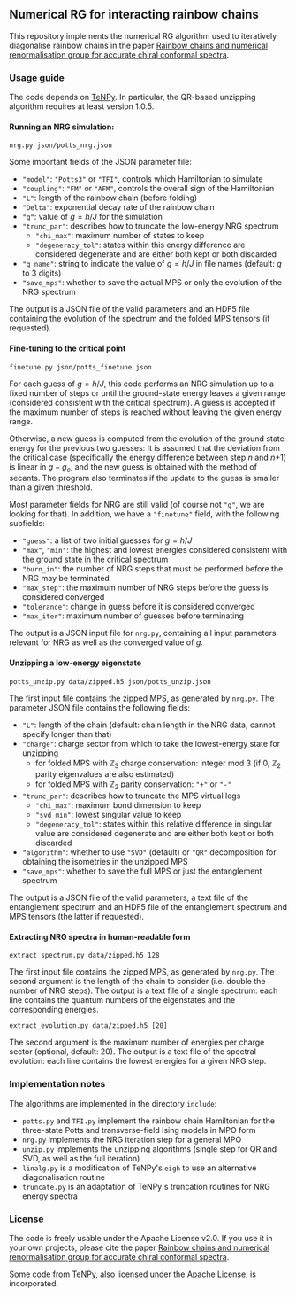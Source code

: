 ## Numerical RG for interacting rainbow chains

This repository implements the numerical RG algorithm used to iteratively diagonalise rainbow chains in the paper [Rainbow chains and numerical renormalisation group for accurate chiral conformal spectra](https://arxiv.org/abs/2412.09685).

### Usage guide

The code depends on [TeNPy](https://tenpy.readthedocs.io/). In particular, the QR-based unzipping algorithm requires at least version 1.0.5.

#### Running an NRG simulation:

```
nrg.py json/potts_nrg.json
```

Some important fields of the JSON parameter file:

* `"model"`: `"Potts3"` or `"TFI"`, controls which Hamiltonian to simulate
* `"coupling"`: `"FM"` or `"AFM"`, controls the overall sign of the Hamiltonian
* `"L"`: length of the rainbow chain (before folding)
* `"Delta"`: exponential decay rate of the rainbow chain
* `"g"`: value of $g = h/J$ for the simulation
* `"trunc_par"`: describes how to truncate the low-energy NRG spectrum
    * `"chi_max"`: maximum number of states to keep
    * `"degeneracy_tol"`: states within this energy difference are considered degenerate and are either both kept or both discarded
* `"g_name"`: string to indicate the value of $g=h/J$ in file names (default: $g$ to 3 digits)
* `"save_mps"`: whether to save the actual MPS or only the evolution of the NRG spectrum

The output is a JSON file of the valid parameters and an HDF5 file containing the evolution of the spectrum and the folded MPS tensors (if requested).

#### Fine-tuning to the critical point

```
finetune.py json/potts_finetune.json
```

For each guess of $g=h/J$, this code performs an NRG simulation up to a fixed number of steps or until the ground-state energy leaves a given range (considered consistent with the critical spectrum). A guess is accepted if the maximum number of steps is reached without leaving the given energy range.

Otherwise, a new guess is computed from the evolution of the ground state energy for the previous two guesses: It is assumed that the deviation from the critical case (specifically the energy difference between step *n* and *n*+1) is linear in $g-g_c$, and the new guess is obtained with the method of secants. The program also terminates if the update to the guess is smaller than a given threshold.

Most parameter fields for NRG are still valid (of course not `"g"`, we are looking for that). In addition, we have a `"finetune"` field, with the following subfields:

* `"guess"`: a list of two initial guesses for $g=h/J$
* `"max"`, `"min"`: the highest and lowest energies considered consistent with the ground state in the critical spectrum
* `"burn_in"`: the number of NRG steps that must be performed before the NRG may be terminated
* `"max_step"`: the maximum number of NRG steps before the guess is considered converged
* `"tolerance"`: change in guess before it is considered converged
* `"max_iter"`: maximum number of guesses before terminating

The output is a JSON input file for `nrg.py`, containing all input parameters relevant for NRG as well as the converged value of $g$.

#### Unzipping a low-energy eigenstate

```
potts_unzip.py data/zipped.h5 json/potts_unzip.json
```

The first input file contains the zipped MPS, as generated by `nrg.py`. The parameter JSON file contains the following fields:

* `"L"`: length of the chain (default: chain length in the NRG data, cannot specify longer than that)
* `"charge"`: charge sector from which to take the lowest-energy state for unzipping
    * for folded MPS with $\mathbb{Z}_3$ charge conservation: integer mod 3
    (if 0, $\mathbb{Z}_2$ parity eigenvalues are also estimated)
    * for folded MPS with $\mathbb{Z}_2$ parity conservation: `"+"` or `"-"`
* `"trunc_par"`: describes how to truncate the MPS virtual legs
    * `"chi_max"`: maximum bond dimension to keep
    * `"svd_min"`: lowest singular value to keep
    * `"degeneracy_tol"`: states within this relative difference in singular value are considered degenerate and are either both kept or both discarded
* `"algorithm"`: whether to use `"SVD"` (default) or `"QR"` decomposition for obtaining the isometries in the unzipped MPS
* `"save_mps"`: whether to save the full MPS or just the entanglement spectrum

The output is a JSON file of the valid parameters, a text file of the entanglement spectrum and an HDF5 file of the entanglement spectrum and MPS tensors (the latter if requested).

#### Extracting NRG spectra in human-readable form

```
extract_spectrum.py data/zipped.h5 128
```

The first input file contains the zipped MPS, as generated by `nrg.py`. The second argument is the length of the chain to consider (i.e. double the number of NRG steps). The output is a text file of a single spectrum: each line contains the quantum numbers of the eigenstates and the corresponding energies.

```
extract_evolution.py data/zipped.h5 [20]
```

The second argument is the maximum number of energies per charge sector (optional, default: 20). The output is a text file of the spectral evolution: each line contains the lowest energies for a given NRG step.

### Implementation notes

The algorithms are implemented in the directory `include`:

* `potts.py` and `TFI.py` implement the rainbow chain Hamiltonian for the three-state Potts and transverse-field Ising models in MPO form
* `nrg.py` implements the NRG iteration step for a general MPO
* `unzip.py` implements the unzipping algorithms (single step for QR and SVD, as well as the full iteration)
* `linalg.py` is a modification of TeNPy's `eigh` to use an alternative diagonalisation routine
* `truncate.py` is an adaptation of TeNPy's truncation routines for NRG energy spectra

### License

The code is freely usable under the Apache License v2.0. If you use it in your own projects, please cite the paper [Rainbow chains and numerical renormalisation group for accurate chiral conformal spectra](https://arxiv.org/abs/2412.09685).

Some code from [TeNPy](https://tenpy.readthedocs.io/), also licensed under the Apache License, is incorporated.